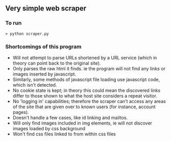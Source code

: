 ## Very simple web scraper

### To run
```
> python scraper.py
```

### Shortcomings of this program
* Will not attempt to parse URLs shortened by a URL service (which in theory can point back to the original site).
* Only parses the raw html it finds. ie the program will not find any links or images inserted by javascript.
* Similarly, some methods of javascript file loading use javascript code, which isn't detected.
* No cookie state is kept; in theory this could mean the discovered links differ to those shown to what the host site considers a repeat visitor.
* No 'logging in' capabilities; therefore the scraper can't access any areas of the site that are given over to known users (for instance, account pages).
* Doesn't handle a few cases, like id linking and mailtos.
* Will only find images included in img elements, ie will not discover images loaded by css background
* Won't find css files linked to from within css files
